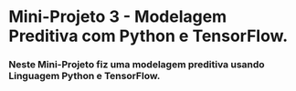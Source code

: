 # Mini-Projeto 3 - Modelagem Preditiva com Python e TensorFlow.
### Neste Mini-Projeto fiz uma modelagem preditiva usando Linguagem Python e TensorFlow.
